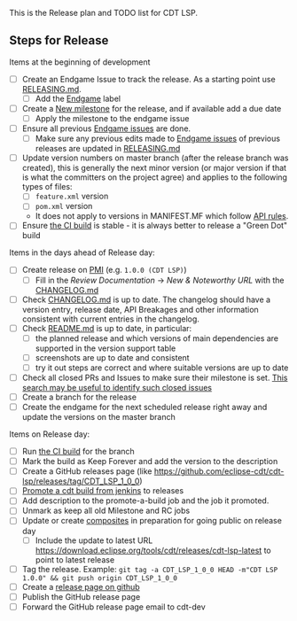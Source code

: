 This is the Release plan and TODO list for CDT LSP.

## Steps for Release

Items at the beginning of development

- [ ] Create an Endgame Issue to track the release. As a starting point use [RELEASING.md](https://github.com/eclipse-cdt/cdt-lsp/blob/master/RELEASING.md).
    - [ ] Add the [Endgame](https://github.com/eclipse-cdt/cdt-lsp/labels/endgame) label
- [ ] Create a [New milestone](https://github.com/eclipse-cdt/cdt-lsp/milestones/new) for the release, and if available add a due date 
    - [ ] Apply the milestone to the endgame issue
- [ ] Ensure all previous [Endgame issues](https://github.com/eclipse-cdt/cdt-lsp/labels/endgame) are done.
    - [ ] Make sure any previous edits made to [Endgame issues](https://github.com/eclipse-cdt/cdt-lsp/labels/endgame) of previous releases are updated in [RELEASING.md](https://github.com/eclipse-cdt/cdt-lsp/blob/master/RELEASING.md)
- [ ] Update version numbers on master branch (after the release branch was created), this is generally the next minor version (or major version if that is what the committers on the project agree) and applies to the following types of files:
    - [ ] `feature.xml` version
    - [ ] `pom.xml` version
    - It does not apply to versions in MANIFEST.MF which follow [API rules](https://github.com/eclipse-cdt/cdt/blob/main/POLICY.md#api).
- [ ] Ensure [the CI build](https://ci.eclipse.org/cdt/job/cdt-lsp/job/master/) is stable - it is always better to release a "Green Dot" build

Items in the days ahead of Release day:

- [ ] Create release on [PMI](https://projects.eclipse.org/projects/tools.cdt) (e.g. `1.0.0 (CDT LSP)`)
    - [ ] Fill in the *Review Documentation* -> *New & Noteworthy URL* with the [CHANGELOG.md](https://github.com/eclipse-cdt/cdt-lsp/blob/master/CHANGELOG.md)
- [ ] Check [CHANGELOG.md](https://github.com/eclipse-cdt/cdt-lsp/blob/master/CHANGELOG.md) is up to date. The changelog should have a version entry, release date, API Breakages and other information consistent with current entries in the changelog.
- [ ] Check [README.md](https://github.com/eclipse-cdt/cdt-lsp/blob/master/README.md) is up to date, in particular:
    - [ ] the planned release and which versions of main dependencies are supported in the version support table
    - [ ] screenshots are up to date and consistent
    - [ ] try it out steps are correct and where suitable versions are up to date
- [ ] Check all closed PRs and Issues to make sure their milestone is set. [This search may be useful to identify such closed issues](https://github.com/eclipse-cdt/cdt-lsp/issues?q=is%3Aclosed)
- [ ] Create a branch for the release
- [ ] Create the endgame for the next scheduled release right away and update the versions on the master branch

Items on Release day:

- [ ] Run [the CI build](https://ci.eclipse.org/cdt/job/cdt-lsp/) for the branch
- [ ] Mark the build as Keep Forever and add the version to the description
- [ ] Create a GitHub releases page (like https://github.com/eclipse-cdt/cdt-lsp/releases/tag/CDT_LSP_1_0_0)
- [ ] [Promote a cdt build from jenkins](https://ci.eclipse.org/cdt/job/promote-a-build/) to releases
- [ ] Add description to the promote-a-build job and the job it promoted.
- [ ] Unmark as keep all old Milestone and RC jobs
- [ ] Update or create [composites](https://github.com/eclipse-cdt/cdt/tree/main/releng/download/releases) in preparation for going public on release day
  - [ ] Include the update to latest URL https://download.eclipse.org/tools/cdt/releases/cdt-lsp-latest to point to latest release
- [ ] Tag the release. Example: `git tag -a CDT_LSP_1_0_0 HEAD -m"CDT LSP 1.0.0" && git push origin CDT_LSP_1_0_0`
- [ ] Create a [release page on github](https://github.com/eclipse-cdt/cdt-lsp/releases/new)
- [ ] Publish the GitHub release page
- [ ] Forward the GitHub release page email to cdt-dev
